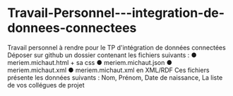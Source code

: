 # Travail-Personnel---integration-de-donnees-connectees
Travail personnel à rendre pour le TP d'intégration de données connectées
Déposer sur github un dossier contenant les fichiers suivants :
●	meriem.michaut.html + sa css
●	meriem.michaut.json
●	meriem.michaut.xml
●	meriem.michaut.xml  en XML/RDF
Ces fichiers présente les données suivants :
Nom, Prénom, Date de naissance, La liste de vos collégues de projet
